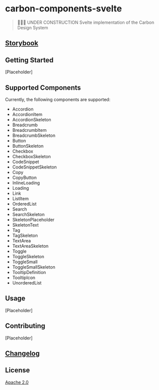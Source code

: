 # carbon-components-svelte

> 🚧🚧🚧 UNDER CONSTRUCTION
> Svelte implementation of the Carbon Design System

## [Storybook](https://ibm.github.io/carbon-components-svelte)

## Getting Started

[Placeholder]

## Supported Components

Currently, the following components are supported:

- Accordion
- AccordionItem
- AccordionSkeleton
- Breadcrumb
- BreadcrumbItem
- BreadcrumbSkeleton
- Button
- ButtonSkeleton
- Checkbox
- CheckboxSkeleton
- CodeSnippet
- CodeSnippetSkeleton
- Copy
- CopyButton
- InlineLoading
- Loading
- Link
- ListItem
- OrderedList
- Search
- SearchSkeleton
- SkeletonPlaceholder
- SkeletonText
- Tag
- TagSkeleton
- TextArea
- TextAreaSkeleton
- Toggle
- ToggleSkeleton
- ToggleSmall
- ToggleSmallSkeleton
- TooltipDefinition
- TooltipIcon
- UnorderedList

## Usage

[Placeholder]

## Contributing

[Placeholder]

## [Changelog](CHANGELOG.md)

## License

[Apache 2.0](LICENSE)
